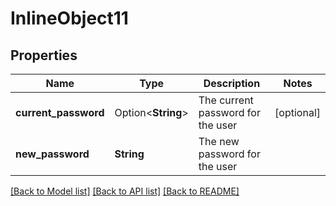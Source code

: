 # InlineObject11

## Properties

Name | Type | Description | Notes
------------ | ------------- | ------------- | -------------
**current_password** | Option<**String**> | The current password for the user | [optional]
**new_password** | **String** | The new password for the user | 

[[Back to Model list]](../README.md#documentation-for-models) [[Back to API list]](../README.md#documentation-for-api-endpoints) [[Back to README]](../README.md)


